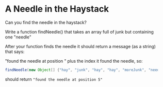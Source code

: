 # A Needle in the Haystack

Can you find the needle in the haystack?

Write a function findNeedle() that takes an array full of junk but containing one "needle"

After your function finds the needle it should return a message (as a string) that says:

"found the needle at position " plus the index it found the needle, so:

```java
findNeedle(new Object[] {"hay", "junk", "hay", "hay", "moreJunk", "needle", "randomJunk"})
```

should return ```"found the needle at position 5"```
